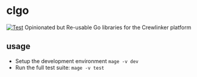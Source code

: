 # clgo

[![Test](https://github.com/crewlinker/clgo/actions/workflows/test.yaml/badge.svg)](https://github.com/crewlinker/clgo/actions/workflows/test.yaml)
Opinionated but Re-usable Go libraries for the Crewlinker platform

## usage

- Setup the development environment `mage -v dev`
- Run the full test suite: `mage -v test`
